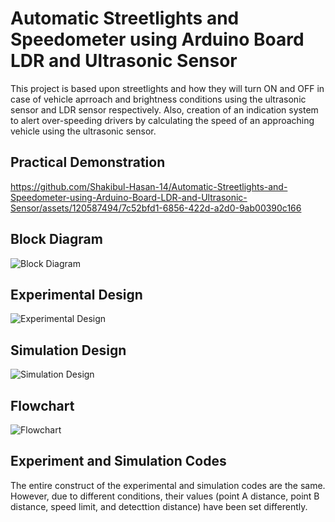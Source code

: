 # Automatic Streetlights and Speedometer using Arduino Board LDR and Ultrasonic Sensor
This project is based upon streetlights and how they will turn ON and OFF in case of vehicle aprroach and brightness conditions using the ultrasonic sensor and LDR sensor respectively. Also, creation of an indication system to alert over-speeding drivers by calculating the speed of an approaching vehicle using the ultrasonic sensor.

## Practical Demonstration
https://github.com/Shakibul-Hasan-14/Automatic-Streetlights-and-Speedometer-using-Arduino-Board-LDR-and-Ultrasonic-Sensor/assets/120587494/7c52bfd1-6856-422d-a2d0-9ab00390c166

## Block Diagram
![Block Diagram](https://github.com/Shakibul-Hasan-14/Automatic-Streetlights-and-Speedometer-using-Arduino-Board-LDR-and-Ultrasonic-Sensor/assets/120587494/4f82ab8b-c8bf-4ebc-b0bd-2e618123fb45)

## Experimental Design
![Experimental Design](https://github.com/Shakibul-Hasan-14/Automatic-Streetlights-and-Speedometer-using-Arduino-Board-LDR-and-Ultrasonic-Sensor/assets/120587494/14eaaa8d-df10-459c-807f-f346e40522be)

## Simulation Design
![Simulation Design](https://github.com/Shakibul-Hasan-14/Automatic-Streetlights-and-Speedometer-using-Arduino-Board-LDR-and-Ultrasonic-Sensor/assets/120587494/d8191e7b-d868-409b-97fa-5b9daa696b55)

## Flowchart
![Flowchart](https://github.com/Shakibul-Hasan-14/Automatic-Streetlights-and-Speedometer-using-Arduino-Board-LDR-and-Ultrasonic-Sensor/assets/120587494/670f5fc5-dfa9-4269-b469-fcdd7b12bc0a)

## Experiment and Simulation Codes
The entire construct of the experimental and simulation codes are the same. However, due to different conditions, their values (point A distance, point B distance, speed limit, and detecttion distance) have been set differently.
